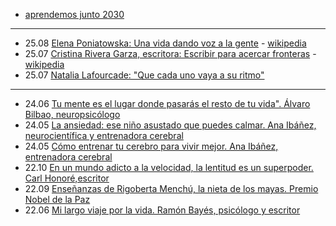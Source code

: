 
- [aprendemos junto 2030](https://aprendemosjuntos.bbva.com/)

---
- 25.08 [Elena Poniatowska: Una vida dando voz a la gente](https://www.youtube.com/watch?v=VPxlc02KVZA) - [wikipedia](https://en.wikipedia.org/wiki/Elena_Poniatowska)
- 25.07 [Cristina Rivera Garza, escritora: Escribir para acercar fronteras](https://www.youtube.com/watch?v=-HCBd3qQoBo) - [wikipedia](https://en.wikipedia.org/wiki/Cristina_Rivera_Garza)
- 25.07 [Natalia Lafourcade: "Que cada uno vaya a su ritmo"](https://www.youtube.com/watch?v=JpMq92fS6Z8)
---
- 24.06 [Tu mente es el lugar donde pasarás el resto de tu vida". Álvaro Bilbao, neuropsicólogo](https://www.youtube.com/watch?v=nR02TDcKZOM)
- 24.05 [La ansiedad: ese niño asustado que puedes calmar. Ana Ibáñez, neurocientífica y entrenadora cerebral](https://www.youtube.com/watch?v=F0eFv7iVjF4)
- 24.05 [Cómo entrenar tu cerebro para vivir mejor. Ana Ibáñez, entrenadora cerebral](https://www.youtube.com/watch?v=e-Xg-OLBS0o)
- 22.10 [En un mundo adicto a la velocidad, la lentitud es un superpoder. Carl Honoré,escritor](https://www.youtube.com/watch?v=9OwXyBfKXdM)
- 22.09 [Enseñanzas de Rigoberta Menchú, la nieta de los mayas. Premio Nobel de la Paz](https://www.youtube.com/watch?v=A8dM2NU8i_k)
- 22.06 [Mi largo viaje por la vida. Ramón Bayés, psicólogo y escritor](https://www.youtube.com/watch?v=vSrjyUELkKM)
